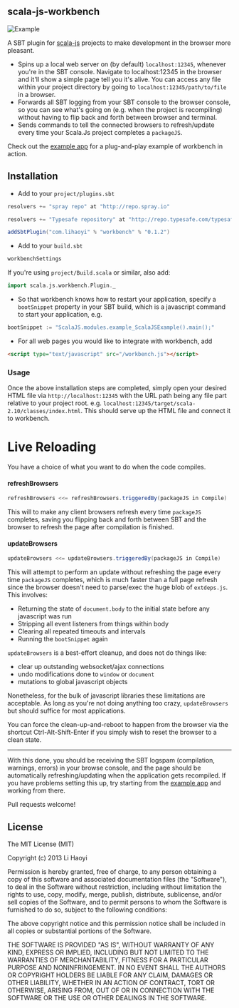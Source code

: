 scala-js-workbench
-----------------

![Example](https://github.com/lihaoyi/scala-js-workbench/blob/master/Example.png?raw=true)

A SBT plugin for [scala-js](https://github.com/lampepfl/scala-js) projects to make development in the browser more pleasant.

- Spins up a local web server on (by default) `localhost:12345`, whenever you're in the SBT console. Navigate to localhost:12345 in the browser and it'll show a simple page tell you it's alive. You can access any file within your project directory by going to `localhost:12345/path/to/file` in a browser.
- Forwards all SBT logging from your SBT console to the browser console, so you can see what's going on (e.g. when the project is recompiling) without having to flip back and forth between browser and terminal.
- Sends commands to tell the connected browsers to refresh/update every time your Scala.Js project completes a `packageJS`.

Check out the [example app](https://github.com/lihaoyi/workbench-example-app) for a plug-and-play example of workbench in action.

Installation
------------

- Add to your `project/plugins.sbt`
```scala
resolvers += "spray repo" at "http://repo.spray.io"

resolvers += "Typesafe repository" at "http://repo.typesafe.com/typesafe/releases/"

addSbtPlugin("com.lihaoyi" % "workbench" % "0.1.2")
```
- Add to your `build.sbt`
```scala
workbenchSettings
```
If you're using `project/Build.scala` or similar, also  add:
```scala
import scala.js.workbench.Plugin._
```
- So that workbench knows how to restart your application, specify a `bootSnippet` property in your SBT build, which is a javascript command to start your application, e.g.
```scala
bootSnippet := "ScalaJS.modules.example_ScalaJSExample().main();"
```
- For all web pages you would like to integrate with workbench, add
```html
<script type="text/javascript" src="/workbench.js"></script>
```

### Usage

Once the above installation steps are completed, simply open your desired HTML file via `http://localhost:12345` with the URL path being any file part relative to your project root. e.g. `localhost:12345/target/scala-2.10/classes/index.html`. This should serve up the HTML file and connect it to workbench.


# Live Reloading

You have a choice of what you want to do when the code compiles.

#### refreshBrowsers

```scala
refreshBrowsers <<= refreshBrowsers.triggeredBy(packageJS in Compile)
```

This will to make any client browsers refresh every time `packageJS` completes, saving you flipping back and forth between SBT and the browser to refresh the page after compilation is finished.

#### updateBrowsers

```scala
updateBrowsers <<= updateBrowsers.triggeredBy(packageJS in Compile)
```

This will attempt to perform an update without refreshing the page every time `packageJS` completes, which is much faster than a full page refresh since the browser doesn't need to parse/exec the huge blob of `extdeps.js`. This involves:

- Returning the state of `document.body` to the initial state before any javascript was run
- Stripping all event listeners from things within body
- Clearing all repeated timeouts and intervals
- Running the `bootSnippet` again

`updateBrowsers` is a best-effort cleanup, and does not do things like:

- clear up outstanding websocket/ajax connections
- undo modifications done to `window` or `document`
- mutations to global javascript objects

Nonetheless, for the bulk of javascript libraries these limitations are acceptable. As long as you're not doing anything too crazy, `updateBrowsers` but should suffice for most applications.

You can force the clean-up-and-reboot to happen from the browser via the shortcut Ctrl-Alt-Shift-Enter if you simply wish to reset the browser to a clean state.

-------

With this done, you should be receiving the SBT logspam (compilation, warnings, errors) in your browse console, and the page should be automatically refreshing/updating when the application gets recompiled. If you have problems setting this up, try starting from the [example app](https://github.com/lihaoyi/workbench-example-app) and working from there.

Pull requests welcome!

License
-------
The MIT License (MIT)

Copyright (c) 2013 Li Haoyi

Permission is hereby granted, free of charge, to any person obtaining a copy
of this software and associated documentation files (the "Software"), to deal
in the Software without restriction, including without limitation the rights
to use, copy, modify, merge, publish, distribute, sublicense, and/or sell
copies of the Software, and to permit persons to whom the Software is
furnished to do so, subject to the following conditions:

The above copyright notice and this permission notice shall be included in
all copies or substantial portions of the Software.

THE SOFTWARE IS PROVIDED "AS IS", WITHOUT WARRANTY OF ANY KIND, EXPRESS OR
IMPLIED, INCLUDING BUT NOT LIMITED TO THE WARRANTIES OF MERCHANTABILITY,
FITNESS FOR A PARTICULAR PURPOSE AND NONINFRINGEMENT. IN NO EVENT SHALL THE
AUTHORS OR COPYRIGHT HOLDERS BE LIABLE FOR ANY CLAIM, DAMAGES OR OTHER
LIABILITY, WHETHER IN AN ACTION OF CONTRACT, TORT OR OTHERWISE, ARISING FROM,
OUT OF OR IN CONNECTION WITH THE SOFTWARE OR THE USE OR OTHER DEALINGS IN
THE SOFTWARE.
